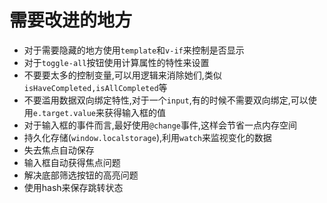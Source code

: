 # 需要改进的地方

- 对于需要隐藏的地方使用`template`和`v-if`来控制是否显示
- 对于`toggle-all`按钮使用计算属性的特性来设置
- 不要要太多的控制变量,可以用逻辑来消除她们,类似`isHaveCompleted,isAllCompleted`等
- 不要滥用数据双向绑定特性,对于一个`input`,有的时候不需要双向绑定,可以使用`e.target.value`来获得输入框的值
- 对于输入框的事件而言,最好使用`@change`事件,这样会节省一点内存空间
- 持久化存储(`window.localstorage`),利用`watch`来监视变化的数据
- 失去焦点自动保存
- 输入框自动获得焦点问题
- 解决底部筛选按钮的高亮问题
- 使用hash来保存跳转状态
